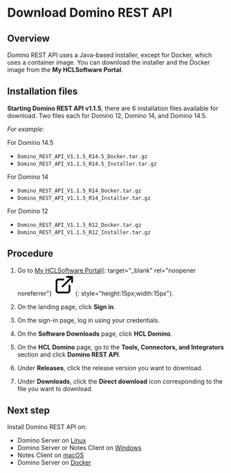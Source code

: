 # Download Domino REST API

## Overview

Domino REST API uses a Java-based installer, except for Docker, which uses a container image. You can download the installer and the Docker image from the **My HCLSoftware Portal**.
<!--
- For **Domino customers**, download the Domino REST API via [My HCLSoftware Portal](#download-via-my-hclsoftware-portal).
 For **Volt MX Go customers**, download the Domino REST API via [HCL Software License and Download Portal](#download-via-hcl-software-license-and-download-portal) or via [My HCLSoftware Portal](#download-via-my-hclsoftware-portal).
-->

## Installation files

**Starting Domino REST API v1.1.5**, there are 6 installation files available for download. Two files each for Domino 12, Domino 14, and Domino 14.5.

*For example*:

For Domino 14.5

- `Domino_REST_API_V1.1.5_R14.5_Docker.tar.gz`
- `Domino_REST_API_V1.1.5_R14.5_Installer.tar.gz`

For Domino 14

- `Domino_REST_API_V1.1.5_R14_Docker.tar.gz`
- `Domino_REST_API_V1.1.5_R14_Installer.tar.gz`

For Domino 12

- `Domino_REST_API_V1.1.5_R12_Docker.tar.gz`
- `Domino_REST_API_V1.1.5_R12_Installer.tar.gz`

## Procedure <!--Download via My HCLSoftware Portal-->

1. Go to [My HCLSoftware Portal](https://my.hcltechsw.com/ "Opens a new tab"){: target="_blank" rel="noopener noreferrer"}&nbsp;![link image](../../../assets/images/external-link.svg){: style="height:15px;width:15px"}.

2. On the landing page, click **Sign in**.
3. On the sign-in page, log in using your credentials.
4. On the **Software Downloads** page, click **HCL Domino**.
5. On the **HCL Domino** page, go to the **Tools, Connectors, and Integrators** section and click **Domino REST API**.
6. Under **Releases**, click the release version you want to download.
7. Under **Downloads**, click the **Direct download** icon corresponding to the file you want to download.
<!--
## Download via HCL Software License and Download Portal

1. Go to [HCL Software License and Download Portal](https://hclsoftware.flexnetoperations.com/ "Opens a new tab"){: target="_blank" rel="noopener noreferrer"}&nbsp;![link image](../../../assets/images/external-link.svg){: style="height:15px;width:15px"}.

2. On the sign-in page, enter your username and click **Next**. The **License & Download Portal** home page opens.
3. On the **License & Download Portal** home page, go to **Your Downloads** and search for and click **HCL Domino**. The **Download Packages** page opens.
4. On the **Download Packages** page under the **New Versions** tab, select the HCL Domino REST API version that you want to download.
5. On the **Software Terms and Conditions** page, click **I agree** for the **EULA Agreement**.
6. On the **Downloads** page, select the files to download and then click **Download Selected Files**, or click the filename of the file you want to download in the **File Name** column.

    !!!note
        When downloading files for the first time by clicking **Download Selected Files**, you need to install the **Download Manager Interface** once. Follow the download and installation instructions. After installing the **Download Manager Interface**, you can resume your download.
-->
## Next step

Install Domino REST API on:

- Domino Server on [Linux](linux.md)
- Domino Server or Notes Client on [Windows](win.md)
- Notes Client on [macOS](mac.md)
- Domino Server on [Docker](docker.md)
